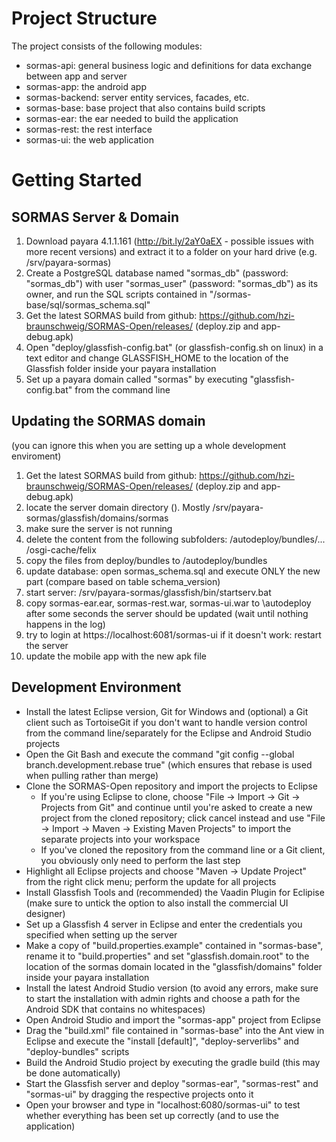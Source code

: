 Project Structure
========
The project consists of the following modules:

- sormas-api: general business logic and definitions for data exchange between app and server
- sormas-app: the android app
- sormas-backend: server entity services, facades, etc.
- sormas-base: base project that also contains build scripts
- sormas-ear: the ear needed to build the application
- sormas-rest: the rest interface
- sormas-ui: the web application


Getting Started
========
SORMAS Server & Domain
--------
1. Download payara 4.1.1.161 (http://bit.ly/2aY0aEX - possible issues with more recent versions) and extract it to a folder on your hard drive (e.g. /srv/payara-sormas)
2. Create a PostgreSQL database named "sormas_db" (password: "sormas_db") with user "sormas_user" (password: "sormas_db") as its owner, and run the SQL scripts contained in "/sormas-base/sql/sormas_schema.sql"
3. Get the latest SORMAS build from github: https://github.com/hzi-braunschweig/SORMAS-Open/releases/ (deploy.zip and app-debug.apk)
4. Open "deploy/glassfish-config.bat" (or glassfish-config.sh on linux) in a text editor and change GLASSFISH_HOME to the location of the Glassfish folder inside your payara installation
5. Set up a payara domain called "sormas" by executing "glassfish-config.bat" from the command line

Updating the SORMAS domain
--------
(you can ignore this when you are setting up a whole development enviroment)

1. Get the latest SORMAS build from github: https://github.com/hzi-braunschweig/SORMAS-Open/releases/ (deploy.zip and app-debug.apk)
2. locate the server domain directory (<domain-dir>). Mostly /srv/payara-sormas/glassfish/domains/sormas
3. make sure the server is not running
4. delete the content from the following subfolders: 
   <domain-dir>/autodeploy/bundles/... 
   <domain-dir>/osgi-cache/felix
5. copy the files from deploy/bundles to <domain-dir>/autodeploy/bundles
6. update database: open sormas_schema.sql and execute ONLY the new part (compare based on table schema_version)
7. start server: /srv/payara-sormas/glassfish/bin/startserv.bat
8. copy sormas-ear.ear, sormas-rest.war, sormas-ui.war to <domain-dir>\autodeploy
   after some seconds the server should be updated (wait until nothing happens in the log)
9. try to login at https://localhost:6081/sormas-ui
   if it doesn't work: restart the server
10. update the mobile app with the new apk file 

Development Environment
--------
- Install the latest Eclipse version, Git for Windows and (optional) a Git client such as TortoiseGit if you don't want to handle version control from the command line/separately for the Eclipse and Android Studio projects
- Open the Git Bash and execute the command "git config --global branch.development.rebase true" (which ensures that rebase is used when pulling rather than merge)
- Clone the SORMAS-Open repository and import the projects to Eclipse
	- If you're using Eclipse to clone, choose "File -> Import -> Git -> Projects from Git" and continue until you're asked to create a new project from the cloned repository; click cancel instead and use "File -> Import -> Maven -> Existing Maven Projects" to import the separate projects into your workspace
	- If you've cloned the repository from the command line or a Git client, you obviously only need to perform the last step
- Highlight all Eclipse projects and choose "Maven -> Update Project" from the right click menu; perform the update for all projects
- Install Glassfish Tools and (recommended) the Vaadin Plugin for Eclipise (make sure to untick the option to also install the commercial UI designer)
- Set up a Glassfish 4 server in Eclipse and enter the credentials you specified when setting up the server
- Make a copy of "build.properties.example" contained in "sormas-base", rename it to "build.properties" and set "glassfish.domain.root" to the location of the sormas domain located in the "glassfish/domains" folder inside your payara installation
- Install the latest Android Studio version (to avoid any errors, make sure to start the installation with admin rights and choose a path for the Android SDK that contains no whitespaces)
- Open Android Studio and import the "sormas-app" project from Eclipse
- Drag the "build.xml" file contained in "sormas-base" into the Ant view in Eclipse and execute the "install [default]", "deploy-serverlibs" and "deploy-bundles" scripts
- Build the Android Studio project by executing the gradle build (this may be done automatically)
- Start the Glassfish server and deploy "sormas-ear", "sormas-rest" and "sormas-ui" by dragging the respective projects onto it
- Open your browser and type in "localhost:6080/sormas-ui" to test whether everything has been set up correctly (and to use the application)
